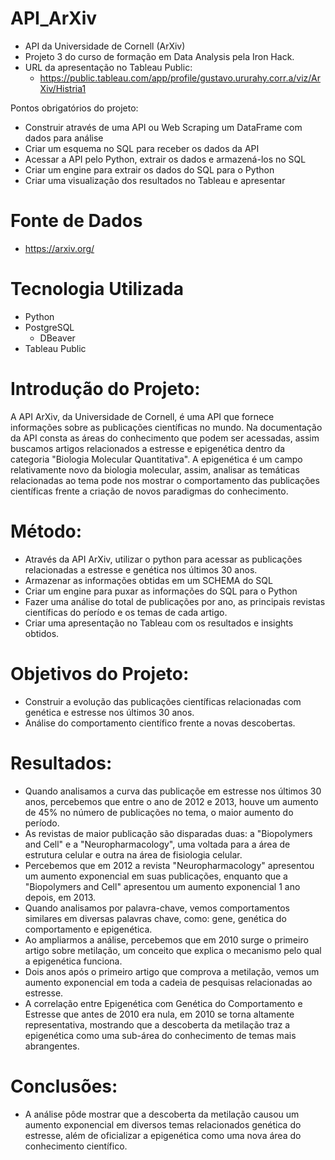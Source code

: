 # API_ArXiv
  - API da Universidade de Cornell (ArXiv)
  - Projeto 3 do curso de formação em Data Analysis pela Iron Hack.
  - URL da apresentação no Tableau Public: 
    - https://public.tableau.com/app/profile/gustavo.ururahy.corr.a/viz/ArXiv/Histria1

Pontos obrigatórios do projeto:
  - Construir através de uma API ou Web Scraping um DataFrame com dados para análise
  - Criar um esquema no SQL para receber os dados da API
  - Acessar a API pelo Python, extrair os dados e armazená-los no SQL
  - Criar um engine para extrair os dados do SQL para o Python
  - Criar uma visualização dos resultados no Tableau e apresentar

# Fonte de Dados
  - https://arxiv.org/
 
# Tecnologia Utilizada
  - Python
  - PostgreSQL 
     - DBeaver
  - Tableau Public

# Introdução do Projeto:
  A API ArXiv, da Universidade de Cornell, é uma API que fornece informações sobre as publicações científicas no mundo. Na documentação da API consta as áreas do conhecimento que podem ser acessadas, assim buscamos artigos relacionados a estresse e epigenética dentro da categoria "Biologia Molecular Quantitativa".
  A epigenética é um campo relativamente novo da biologia molecular, assim, analisar as temáticas relacionadas ao tema pode nos mostrar o comportamento das publicações científicas frente a criação de novos paradigmas do conhecimento.
  
# Método:
  - Através da API ArXiv, utilizar  o python para acessar as publicações relacionadas a estresse e genética nos últimos 30 anos.
  - Armazenar as informações obtidas em um SCHEMA do SQL
  - Criar um engine para puxar as informações do SQL para o Python
  - Fazer uma análise do total de publicações por ano, as principais revistas científicas do período e os temas de cada artigo.
  - Criar uma apresentação no Tableau com os resultados e insights obtidos.
  
# Objetivos do Projeto:
  - Construir a evolução das publicações científicas relacionadas com genética e estresse nos últimos 30 anos.
  - Análise do comportamento científico frente a novas descobertas.

# Resultados:
  - Quando analisamos a curva das publicaçõe em estresse nos últimos 30 anos, percebemos que entre o ano de 2012 e 2013, houve um aumento de 45% no número de publicações no tema, o maior aumento do período.
  - As revistas de maior publicação são disparadas duas: a "Biopolymers and Cell" e a "Neuropharmacology", uma voltada para a área de estrutura celular e outra na área de fisiologia celular.
  - Percebemos que em 2012 a revista "Neuropharmacology" apresentou um aumento exponencial em suas publicações, enquanto que a "Biopolymers and Cell" apresentou um aumento exponencial 1 ano depois, em 2013.
  - Quando analisamos por palavra-chave, vemos comportamentos similares em diversas palavras chave, como: gene, genética do comportamento e epigenética.
  - Ao ampliarmos a análise, percebemos que em 2010 surge o primeiro artigo sobre metilação, um conceito que explica o mecanismo pelo qual a epigenética funciona.
  - Dois anos após o primeiro artigo que comprova a metilação, vemos um aumento exponencial em toda a cadeia de pesquisas relacionadas ao estresse.
  - A correlação entre Epigenética com Genética do Comportamento e Estresse que antes de 2010 era nula, em 2010 se torna altamente representativa, mostrando que a descoberta da metilação traz a epigenética como uma sub-área do conhecimento de temas mais abrangentes.
  
# Conclusões:
  - A análise pôde mostrar que a descoberta da metilação causou um aumento exponencial em diversos temas relacionados genética do estresse, além de oficializar a epigenética como uma nova área do conhecimento científico.

